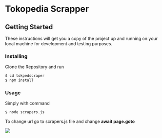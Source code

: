 # Tokopedia Scrapper

## Getting Started

These instructions will get you a copy of the project up and running on your local machine for development and testing purposes. 

### Installing

Clone the Repository and run

```sh
$ cd tokpedscraper
$ npm install
```

### Usage

Simply with command

```sh
$ node scrapers.js
```

To change url go to scrapers.js file and change **await page.goto**

<p align="left">
  <kbd>
<img src="https://user-images.githubusercontent.com/40662470/110472984-9c7f9980-8110-11eb-8d34-af23cfda8a12.png"></img>
  </kbd>
</p>
